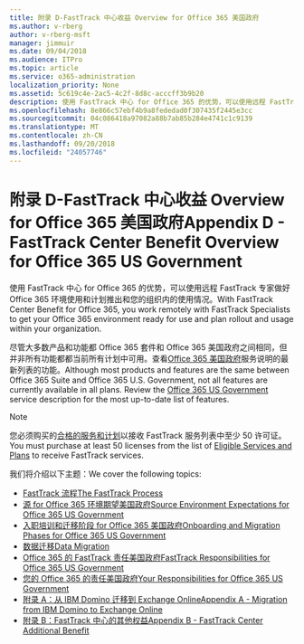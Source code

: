 ```yaml
---
title: 附录 D-FastTrack 中心收益 Overview for Office 365 美国政府
ms.author: v-rberg
author: v-rberg-msft
manager: jimmuir
ms.date: 09/04/2018
ms.audience: ITPro
ms.topic: article
ms.service: o365-administration
localization_priority: None
ms.assetid: 5c619c4e-2ac5-4c2f-8d8c-acccff3b9b20
description: 使用 FastTrack 中心 for Office 365 的优势，可以使用远程 FastTrack 专家做好 Office 365 环境使用和计划推出和您的组织内的使用情况。
ms.openlocfilehash: 8e866c57ebf4b9a8fededad0f307435f2445e3cc
ms.sourcegitcommit: 04c086418a97082a88b7ab85b284e4741c1c9139
ms.translationtype: MT
ms.contentlocale: zh-CN
ms.lasthandoff: 09/20/2018
ms.locfileid: "24057746"
---
```

# <a name="appendix-d---fasttrack-center-benefit-overview-for-office-365-us-government"></a><span data-ttu-id="fce55-103">附录 D-FastTrack 中心收益 Overview for Office 365 美国政府</span><span class="sxs-lookup"><span data-stu-id="fce55-103">Appendix D - FastTrack Center Benefit Overview for Office 365 US Government</span></span>

<span data-ttu-id="fce55-104">使用 FastTrack 中心 for Office 365 的优势，可以使用远程 FastTrack 专家做好 Office 365 环境使用和计划推出和您的组织内的使用情况。</span><span class="sxs-lookup"><span data-stu-id="fce55-104">With FastTrack Center Benefit for Office 365, you work remotely with FastTrack Specialists to get your Office 365 environment ready for use and plan rollout and usage within your organization.</span></span> 
  
<span data-ttu-id="fce55-p101">尽管大多数产品和功能都 Office 365 套件和 Office 365 美国政府之间相同，但并非所有功能都都当前所有计划中可用。查看[Office 365 美国政府](https://aka.ms/aboutgovcloud)服务说明的最新列表的功能。</span><span class="sxs-lookup"><span data-stu-id="fce55-p101">Although most products and features are the same between Office 365 Suite and Office 365 U.S. Government, not all features are currently available in all plans. Review the [Office 365 US Government](https://aka.ms/aboutgovcloud) service description for the most up-to-date list of features.</span></span>

> [!NOTE]
><span data-ttu-id="fce55-107">您必须购买的[合格的服务和计划](eligible-services-and-plans.md)以接收 FastTrack 服务列表中至少 50 许可证。</span><span class="sxs-lookup"><span data-stu-id="fce55-107">You must purchase at least 50 licenses from the list of [Eligible Services and Plans](eligible-services-and-plans.md) to receive FastTrack services.</span></span>  

<span data-ttu-id="fce55-108">我们将介绍以下主题：</span><span class="sxs-lookup"><span data-stu-id="fce55-108">We cover the following topics:</span></span>
- [<span data-ttu-id="fce55-109">FastTrack 流程</span><span class="sxs-lookup"><span data-stu-id="fce55-109">The FastTrack Process</span></span>](fasttrack-process.md) 
- [<span data-ttu-id="fce55-110">源 for Office 365 环境期望美国政府</span><span class="sxs-lookup"><span data-stu-id="fce55-110">Source Environment Expectations for Office 365 US Government</span></span>](US-Gov-appendix-source-environment-expectations.md)   
- [<span data-ttu-id="fce55-111">入职培训和迁移阶段 for Office 365 美国政府</span><span class="sxs-lookup"><span data-stu-id="fce55-111">Onboarding and Migration Phases for Office 365 US Government</span></span>](US-Gov-appendix-onboarding-and-migration.md)
- [<span data-ttu-id="fce55-112">数据迁移</span><span class="sxs-lookup"><span data-stu-id="fce55-112">Data Migration</span></span>](data-migration.md)    
- [<span data-ttu-id="fce55-113">Office 365 的 FastTrack 责任美国政府</span><span class="sxs-lookup"><span data-stu-id="fce55-113">FastTrack Responsibilities for Office 365 US Government</span></span>](US-Gov-appendix-fasttrack-responsibilities.md)   
- [<span data-ttu-id="fce55-114">您的 Office 365 的责任美国政府</span><span class="sxs-lookup"><span data-stu-id="fce55-114">Your Responsibilities for Office 365 US Government</span></span>](US-Gov-appendix-your-responsibilities.md) 
- [<span data-ttu-id="fce55-115">附录 A：从 IBM Domino 迁移到 Exchange Online</span><span class="sxs-lookup"><span data-stu-id="fce55-115">Appendix A - Migration from IBM Domino to Exchange Online</span></span>](from-ibm-domino-to-exchange-online.md)   
- [<span data-ttu-id="fce55-116">附录 B：FastTrack 中心的其他权益</span><span class="sxs-lookup"><span data-stu-id="fce55-116">Appendix B - FastTrack Center Additional Benefit</span></span>](fasttrack-additional-benefits.md)


